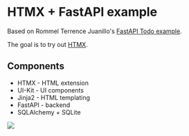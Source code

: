 # HTMX + FastAPI example

Based on Rommel Terrence Juanillo's [FastAPI Todo example](https://github.com/renceInbox/fastapi-todo).

The goal is to try out [HTMX](https://htmx.org/).


## Components

- HTMX - HTML extension
- UI-Kit - UI components
- Jinja2 - HTML templating
- FastAPI - backend
- SQLAlchemy + SQLite


![](https://htmx.org/img/memes/fullstack.jpg)
